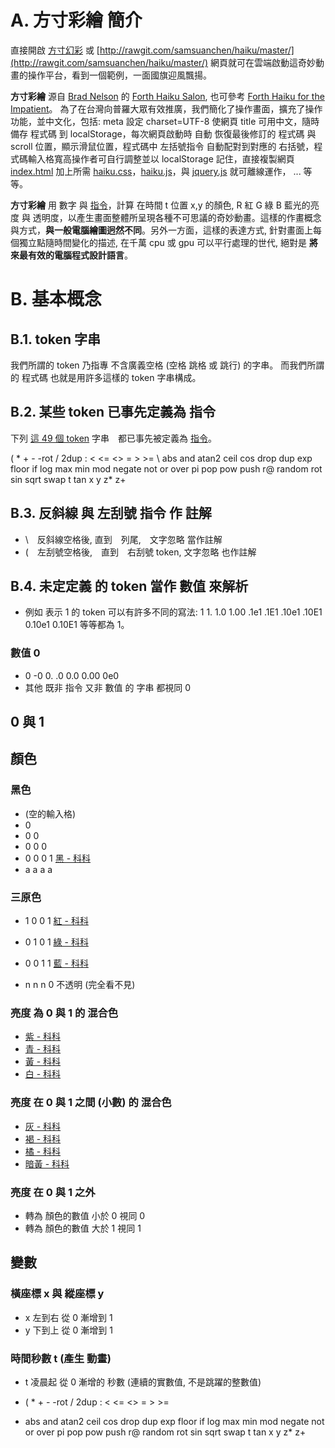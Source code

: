 # A. 方寸彩繪 簡介

直接開啟 [方寸幻彩](http://rawgit.com/samsuanchen/haiku/master/) 或 [http://rawgit.com/samsuanchen/haiku/master/](http://rawgit.com/samsuanchen/haiku/master/) 網頁就可在雲端啟動這奇妙動畫的操作平台，看到一個範例，一面國旗迎風飄揚。
 
**方寸彩繪** 源自 [Brad Nelson](http://bradn123.github.io/) 的 [Forth Haiku Salon](http://forthsalon.appspot.com/), 也可參考 [Forth Haiku for the Impatient](https://docs.google.com/presentation/d/1EIHuFRrKioeZCgfAGFLg7IqBDGzbiQ7IMDmWt2T8jok/edit#slide=id.g7b3b339a9_08)。
為了在台灣向普羅大眾有效推廣，我們簡化了操作畫面，擴充了操作功能，並中文化，包括: meta 設定 charset=UTF-8 使網頁 title 可用中文，隨時備存 程式碼 到 localStorage，每次網頁啟動時 自動 恢復最後修訂的 程式碼 與 scroll 位置，顯示滑鼠位置，程式碼中 左括號指令 自動配對到對應的 右括號，程式碼輸入格寬高操作者可自行調整並以 localStorage 記住，直接複製網頁 [index.html](https://github.com/samsuanchen/haiku/blob/master/index.html) 加上所需 [haiku.css](https://github.com/samsuanchen/haiku/blob/master/haiku.css)，[haiku.js](https://github.com/samsuanchen/haiku/blob/master/haiku.js)，與 [jquery.js](https://github.com/samsuanchen/haiku/blob/master/jquery.js) 就可離線運作， ... 等等。
 
**方寸彩繪** 用 數字 與 [指令](http://forthsalon.appspot.com/word-list)，計算 在時間 t 位置 x,y 的顏色,
R 紅 G 綠 B 藍光的亮度 與 透明度，以產生畫面整體所呈現各種不可思議的奇妙動畫。這樣的作畫概念與方式，**與一般電腦繪圖迥然不同**。另外一方面，這樣的表達方式, 針對畫面上每個獨立點隨時間變化的描述, 在千萬 cpu 或 gpu 可以平行處理的世代, 絕對是 **將來最有效的電腦程式設計語言**。

# B. 基本概念

## B.1. token 字串
我們所謂的 token 乃指專 不含廣義空格 (空格 跳格 或 跳行) 的字串。 而我們所謂的 程式碼 也就是用許多這樣的 token 字串構成。

## B.2. 某些 token 已事先定義為 指令
下列 [這 49 個 token](http://forthsalon.appspot.com/word-list) 字串　都已事先被定義為 [指令](http://forthsalon.appspot.com/word-list)。

( * + - -rot / 2dup : < <= <> = > >= \ abs and atan2 ceil cos drop dup exp floor if log max min mod negate not or over pi pop pow push r@ random rot sin sqrt swap t tan x y z* z+

## B.3. 反斜線 與 左刮號 指令 作 註解
* \　反斜線空格後, 直到　列尾,　文字忽略 當作註解
* (　左刮號空格後,　直到　右刮號 token, 文字忽略 也作註解

## B.4. 未定定義 的 token 當作 數值 來解析
* 例如 表示 1 的 token 可以有許多不同的寫法: 1 1. 1.0 1.00 .1e1 .1E1 .10e1 .10E1 0.10e1 0.10E1 等等都為 1。

### 數值 0

* 0 -0 0. .0 0.0 0.00 0e0
* 其他 既非 指令 又非 數值 的 字串 都視同 0


## 0 與 1

## 顏色

### 黑色

* (空的輸入格)
* 0
* 0 0
* 0 0 0
* 0 0 0 1 [黑 - 科科](http://forthsalon.appspot.com/haiku-view/ahBzfmZvcnRoc2Fsb24taHJkchILEgVIYWlrdRiAgICA-rKNCQw)
* a a a a


### 三原色

* 1 0 0 1 [紅 - 科科](http://forthsalon.appspot.com/haiku-view/ahBzfmZvcnRoc2Fsb24taHJkchILEgVIYWlrdRiAgIDAtLKSCgw)
* 0 1 0 1 [綠 - 科科](http://forthsalon.appspot.com/haiku-view/ahBzfmZvcnRoc2Fsb24taHJkchILEgVIYWlrdRiAgICAz7mWCgw)
* 0 0 1 1 [藍 - 科科](http://forthsalon.appspot.com/haiku-view/ahBzfmZvcnRoc2Fsb24taHJkchILEgVIYWlrdRiAgIDAtKSDCgw)

* n n n 0 不透明 (完全看不見)

### 亮度 為 0 與 1 的 混合色

* [紫 - 科科](http://forthsalon.appspot.com/haiku-view/ahBzfmZvcnRoc2Fsb24taHJkchILEgVIYWlrdRiAgICAy46YCgw)
* [青 - 科科](http://forthsalon.appspot.com/haiku-view/ahBzfmZvcnRoc2Fsb24taHJkchILEgVIYWlrdRiAgICA-rKNCgw)
* [黃 - 科科](http://forthsalon.appspot.com/haiku-view/ahBzfmZvcnRoc2Fsb24taHJkchILEgVIYWlrdRiAgICA9aeACgw)
* [白 - 科科](http://forthsalon.appspot.com/haiku-view/ahBzfmZvcnRoc2Fsb24taHJkchILEgVIYWlrdRiAgIDA1OuNCQw)

### 亮度 在 0 與 1 之間 (小數) 的 混合色

* [灰 - 科科](http://forthsalon.appspot.com/haiku-view/ahBzfmZvcnRoc2Fsb24taHJkchILEgVIYWlrdRiAgIDA8o2bCgw)
* [褐 - 科科](http://forthsalon.appspot.com/haiku-view/ahBzfmZvcnRoc2Fsb24taHJkchILEgVIYWlrdRiAgICAnJGaCgw)
* [橘 - 科科](http://forthsalon.appspot.com/haiku-view/ahBzfmZvcnRoc2Fsb24taHJkchILEgVIYWlrdRiAgIDA1OuNCww)
* [暗黃 - 科科](http://forthsalon.appspot.com/haiku-view/ahBzfmZvcnRoc2Fsb24taHJkchILEgVIYWlrdRiAgIDA8tGKCgw)

### 亮度 在 0 與 1 之外

* 轉為 顏色的數值 小於 0 視同 0
* 轉為 顏色的數值 大於 1 視同 1

## 變數

### 橫座標 x 與 縱座標 y

* x 左到右 從 0 漸增到 1
* y 下到上 從 0 漸增到 1

### 時間秒數 t (產生 動畫)

* t 凌晨起 從 0 漸增的 秒數 (連續的實數值, 不是跳躍的整數值)

* ( * + - -rot / 2dup : < <= <> = > >=
* abs and atan2 ceil cos drop dup exp floor if log max min mod negate not or over pi pop pow push r@ random rot sin sqrt swap t tan x y z* z+




